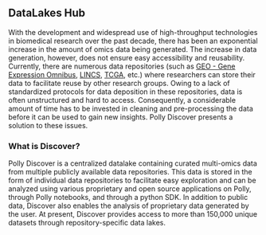 
## DataLakes Hub

With the development and widespread use of high-throughput technologies in biomedical research over the past decade, there has been an exponential increase in the amount of omics data being generated. The increase in data generation, however, does not ensure easy accessibility and reusability. Currently, there are numerous data repositories (such as [GEO - Gene Expression Omnibus](https://www.ncbi.nlm.nih.gov/geo/), [LINCS](https://lincsproject.org/), [TCGA](https://www.cancer.gov/about-nci/organization/ccg/research/structural-genomics/tcga), etc.) where researchers can store their data to facilitate reuse by other research groups. Owing to a lack of standardized protocols for data deposition in these repositories, data is often unstructured and hard to access. Consequently, a considerable amount of time has to be invested in cleaning and pre-processing the data before it can be used to gain new insights. Polly Discover presents a solution to these issues.


### What is Discover?

Polly Discover is a centralized datalake containing curated multi-omics data from multiple publicly available data repositories. This data is stored in the form of individual data repositories to facilitate easy exploration and can be analyzed using various proprietary and open source applications on Polly, through Polly notebooks, and through a python SDK. In addition to public data, Discover also enables the analysis of proprietary data generated by the user. At present, Discover provides access to more than 150,000 unique datasets through repository-specific data lakes.

